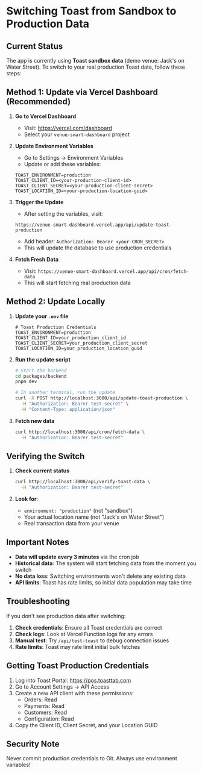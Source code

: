 # Switching Toast from Sandbox to Production Data

## Current Status

The app is currently using **Toast sandbox data** (demo venue: Jack's on Water Street). To switch to your real production Toast data, follow these steps:

## Method 1: Update via Vercel Dashboard (Recommended)

1. **Go to Vercel Dashboard**
   - Visit: https://vercel.com/dashboard
   - Select your `venue-smart-dashboard` project

2. **Update Environment Variables**
   - Go to Settings → Environment Variables
   - Update or add these variables:

   ```
   TOAST_ENVIRONMENT=production
   TOAST_CLIENT_ID=<your-production-client-id>
   TOAST_CLIENT_SECRET=<your-production-client-secret>
   TOAST_LOCATION_ID=<your-production-location-guid>
   ```

3. **Trigger the Update**
   - After setting the variables, visit:

   ```
   https://venue-smart-dashboard.vercel.app/api/update-toast-production
   ```

   - Add header: `Authorization: Bearer <your-CRON_SECRET>`
   - This will update the database to use production credentials

4. **Fetch Fresh Data**
   - Visit: `https://venue-smart-dashboard.vercel.app/api/cron/fetch-data`
   - This will start fetching real production data

## Method 2: Update Locally

1. **Update your `.env` file**

   ```env
   # Toast Production Credentials
   TOAST_ENVIRONMENT=production
   TOAST_CLIENT_ID=your_production_client_id
   TOAST_CLIENT_SECRET=your_production_client_secret
   TOAST_LOCATION_ID=your_production_location_guid
   ```

2. **Run the update script**

   ```bash
   # Start the backend
   cd packages/backend
   pnpm dev

   # In another terminal, run the update
   curl -X POST http://localhost:3000/api/update-toast-production \
     -H "Authorization: Bearer test-secret" \
     -H "Content-Type: application/json"
   ```

3. **Fetch new data**
   ```bash
   curl http://localhost:3000/api/cron/fetch-data \
     -H "Authorization: Bearer test-secret"
   ```

## Verifying the Switch

1. **Check current status**

   ```bash
   curl http://localhost:3000/api/verify-toast-data \
     -H "Authorization: Bearer test-secret"
   ```

2. **Look for**:
   - `environment: "production"` (not "sandbox")
   - Your actual location name (not "Jack's on Water Street")
   - Real transaction data from your venue

## Important Notes

- **Data will update every 3 minutes** via the cron job
- **Historical data**: The system will start fetching data from the moment you switch
- **No data loss**: Switching environments won't delete any existing data
- **API limits**: Toast has rate limits, so initial data population may take time

## Troubleshooting

If you don't see production data after switching:

1. **Check credentials**: Ensure all Toast credentials are correct
2. **Check logs**: Look at Vercel Function logs for any errors
3. **Manual test**: Try `/api/test-toast` to debug connection issues
4. **Rate limits**: Toast may rate limit initial bulk fetches

## Getting Toast Production Credentials

1. Log into Toast Portal: https://pos.toasttab.com
2. Go to Account Settings → API Access
3. Create a new API client with these permissions:
   - Orders: Read
   - Payments: Read
   - Customers: Read
   - Configuration: Read
4. Copy the Client ID, Client Secret, and your Location GUID

## Security Note

Never commit production credentials to Git. Always use environment variables!